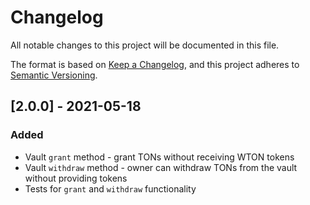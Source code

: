 # Changelog
All notable changes to this project will be documented in this file.

The format is based on [Keep a Changelog](https://keepachangelog.com/en/1.0.0/),
and this project adheres to [Semantic Versioning](https://semver.org/spec/v2.0.0.html).

## [2.0.0] - 2021-05-18
### Added
- Vault `grant` method - grant TONs without receiving WTON tokens
- Vault `withdraw` method - owner can withdraw TONs from the vault without providing tokens
- Tests for `grant` and `withdraw` functionality
